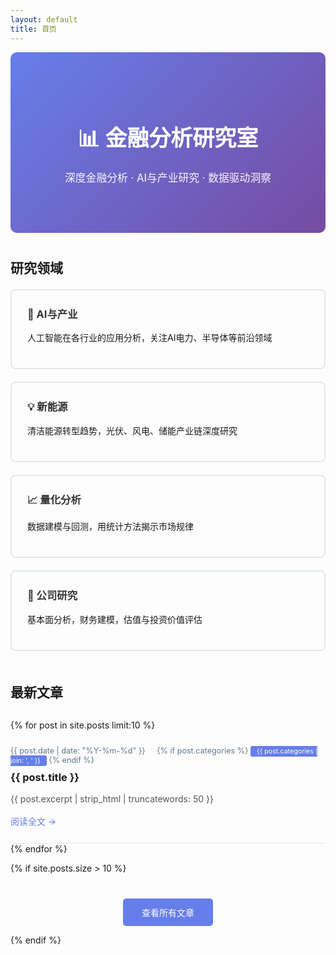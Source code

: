 ```yaml
---
layout: default
title: 首页
---
```


<div class="home">
  <div class="hero-section">
    <h1>📊 金融分析研究室</h1>
    <p class="lead">深度金融分析 · AI与产业研究 · 数据驱动洞察</p>
  </div>

  <div class="intro-section">
    <h2>研究领域</h2>
    <div class="research-areas">
      <div class="area-card">
        <h3>🤖 AI与产业</h3>
        <p>人工智能在各行业的应用分析，关注AI电力、半导体等前沿领域</p>
      </div>
      <div class="area-card">
        <h3>💡 新能源</h3>
        <p>清洁能源转型趋势，光伏、风电、储能产业链深度研究</p>
      </div>
      <div class="area-card">
        <h3>📈 量化分析</h3>
        <p>数据建模与回测，用统计方法揭示市场规律</p>
      </div>
      <div class="area-card">
        <h3>🏢 公司研究</h3>
        <p>基本面分析，财务建模，估值与投资价值评估</p>
      </div>
    </div>
  </div>

  <h2>最新文章</h2>
  
  <div class="post-list">
    {% for post in site.posts limit:10 %}
      <article class="post-item">
        <div class="post-meta">
          <span class="post-date">{{ post.date | date: "%Y-%m-%d" }}</span>
          {% if post.categories %}
            <span class="post-category">{{ post.categories | join: ', ' }}</span>
          {% endif %}
        </div>
        <h3>
          <a href="{{ post.url | relative_url }}">{{ post.title }}</a>
        </h3>
        <p class="post-excerpt">{{ post.excerpt | strip_html | truncatewords: 50 }}</p>
        <a href="{{ post.url | relative_url }}" class="read-more">阅读全文 →</a>
      </article>
    {% endfor %}
  </div>

  {% if site.posts.size > 10 %}
    <p class="text-center">
      <a href="{{ '/archive' | relative_url }}" class="button">查看所有文章</a>
    </p>
  {% endif %}
</div>

<style>
  .hero-section {
    text-align: center;
    padding: 60px 20px;
    background: linear-gradient(135deg, #667eea 0%, #764ba2 100%);
    color: white;
    border-radius: 10px;
    margin-bottom: 40px;
  }
  
  .hero-section h1 {
    font-size: 2.5em;
    margin-bottom: 10px;
  }
  
  .lead {
    font-size: 1.2em;
    opacity: 0.95;
  }
  
  .intro-section {
    margin-bottom: 50px;
  }
  
  .research-areas {
    display: grid;
    grid-template-columns: repeat(auto-fit, minmax(250px, 1fr));
    gap: 20px;
    margin-top: 20px;
  }
  
  .area-card {
    padding: 25px;
    border: 2px solid #e1e8ed;
    border-radius: 8px;
    transition: all 0.3s ease;
  }
  
  .area-card:hover {
    border-color: #667eea;
    box-shadow: 0 5px 15px rgba(102, 126, 234, 0.2);
    transform: translateY(-5px);
  }
  
  .area-card h3 {
    margin-top: 0;
    color: #333;
  }
  
  .post-list {
    margin-top: 30px;
  }
  
  .post-item {
    padding: 25px 0;
    border-bottom: 1px solid #e1e8ed;
  }
  
  .post-meta {
    font-size: 0.9em;
    color: #657786;
    margin-bottom: 10px;
  }
  
  .post-date {
    margin-right: 15px;
  }
  
  .post-category {
    background: #667eea;
    color: white;
    padding: 2px 10px;
    border-radius: 3px;
    font-size: 0.85em;
  }
  
  .post-item h3 {
    margin: 10px 0;
  }
  
  .post-item h3 a {
    color: #1a1a1a;
    text-decoration: none;
  }
  
  .post-item h3 a:hover {
    color: #667eea;
  }
  
  .post-excerpt {
    color: #555;
    line-height: 1.6;
  }
  
  .read-more {
    color: #667eea;
    text-decoration: none;
    font-weight: 500;
  }
  
  .read-more:hover {
    text-decoration: underline;
  }
  
  .text-center {
    text-align: center;
    margin-top: 40px;
  }
  
  .button {
    display: inline-block;
    padding: 12px 30px;
    background: #667eea;
    color: white;
    text-decoration: none;
    border-radius: 5px;
    transition: background 0.3s ease;
  }
  
  .button:hover {
    background: #5568d3;
  }
</style>
